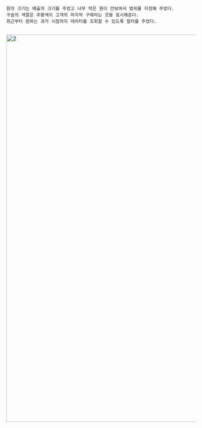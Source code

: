 ```
원의 크기는 매출의 크기를 주었고 너무 작은 원이 안보여서 범위를 지정해 주었다.
구슬의 색깔은 주황색이 고객의 마지막 구매라는 것을 표시해준다.
최근부터 원하는 과거 시점까지 데이터를 조회할 수 있도록 필터를 주었다.


```

<img width="1028" alt="2" src="https://user-images.githubusercontent.com/34879309/88494525-68c48900-cff1-11ea-9b3d-0015744d4f07.PNG">
 
